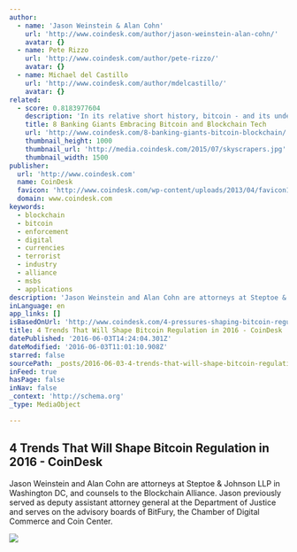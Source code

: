 ```yaml
---
author:
  - name: 'Jason Weinstein & Alan Cohn'
    url: 'http://www.coindesk.com/author/jason-weinstein-alan-cohn/'
    avatar: {}
  - name: Pete Rizzo
    url: 'http://www.coindesk.com/author/pete-rizzo/'
    avatar: {}
  - name: Michael del Castillo
    url: 'http://www.coindesk.com/author/mdelcastillo/'
    avatar: {}
related:
  - score: 0.8183977604
    description: 'In its relative short history, bitcoin - and its underlying technology the blockchain - have captivated thinkers around the world, but not everyone was quick to see the potential. Due in part to its initial billing as a threat to the traditional financial ecosystem, these institutions have perhaps understandably responded with sharp critiques and deep skepticism for the technology.'
    title: 8 Banking Giants Embracing Bitcoin and Blockchain Tech
    url: 'http://www.coindesk.com/8-banking-giants-bitcoin-blockchain/'
    thumbnail_height: 1000
    thumbnail_url: 'http://media.coindesk.com/2015/07/skyscrapers.jpg'
    thumbnail_width: 1500
publisher:
  url: 'http://www.coindesk.com'
  name: CoinDesk
  favicon: 'http://www.coindesk.com/wp-content/uploads/2013/04/favicon1.ico?7fca2f'
  domain: www.coindesk.com
keywords:
  - blockchain
  - bitcoin
  - enforcement
  - digital
  - currencies
  - terrorist
  - industry
  - alliance
  - msbs
  - applications
description: 'Jason Weinstein and Alan Cohn are attorneys at Steptoe & Johnson LLP in Washington DC, and counsels to the Blockchain Alliance. Jason previously served as deputy assistant attorney general at the Department of Justice and serves on the advisory boards of BitFury, the Chamber of Digital Commerce and Coin Center.'
inLanguage: en
app_links: []
isBasedOnUrl: 'http://www.coindesk.com/4-pressures-shaping-bitcoin-regulation-in-2016/'
title: 4 Trends That Will Shape Bitcoin Regulation in 2016 - CoinDesk
datePublished: '2016-06-03T14:24:04.301Z'
dateModified: '2016-06-03T11:01:10.908Z'
starred: false
sourcePath: _posts/2016-06-03-4-trends-that-will-shape-bitcoin-regulation-in-2016-coinde.md
inFeed: true
hasPage: false
inNav: false
_context: 'http://schema.org'
_type: MediaObject

---
```

<article style=""><h1>4 Trends That Will Shape Bitcoin Regulation in 2016 - CoinDesk</h1><p>Jason Weinstein and Alan Cohn are attorneys at Steptoe &amp; Johnson LLP in Washington DC, and counsels to the Blockchain Alliance. Jason previously served as deputy assistant attorney general at the Department of Justice and serves on the advisory boards of BitFury, the Chamber of Digital Commerce and Coin Center.</p><img src="http://media.coindesk.com/2015/12/Regulation.jpg" /></article>